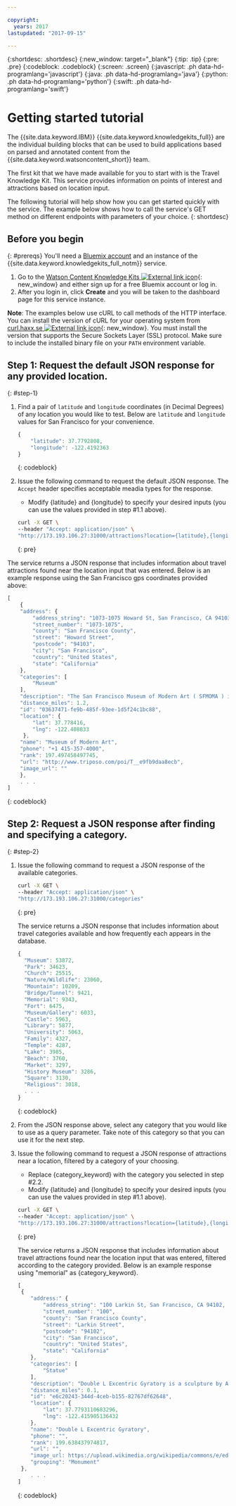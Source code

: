 ```yaml
---

copyright:
  years: 2017
lastupdated: "2017-09-15"

---
```


{:shortdesc: .shortdesc}
{:new_window: target="_blank"}
{:tip: .tip}
{:pre: .pre}
{:codeblock: .codeblock}
{:screen: .screen}
{:javascript: .ph data-hd-programlang='javascript'}
{:java: .ph data-hd-programlang='java'}
{:python: .ph data-hd-programlang='python'}
{:swift: .ph data-hd-programlang='swift'}

# Getting started tutorial
The {{site.data.keyword.IBM}} {{site.data.keyword.knowledgekits_full}} are the individual building blocks that can be used to build applications based on parsed and annotated content from the {{site.data.keyword.watsoncontent_short}} team.

The first kit that we have made available for you to start with is the Travel Knowledge Kit. This service provides information on points of interest and attractions based on location input. 

The following tutorial will help show how you can get started quickly with the service. The example below shows how to call the service's GET method on different endpoints with parameters of your choice.
{: shortdesc}


## Before you begin
{: #prereqs}
You'll need a [Bluemix account](https://console.ng.bluemix.net/registration/) and an instance of the {{site.data.keyword.knowledgekits_full_notm}} service.

1.  Go to the [Watson Content Knowledge Kits ![External link icon](../../icons/launch-glyph.svg "External link icon")](https://console.stage1.bluemix.net/catalog/services/watson-content-knowledge-kits){: new_window} and either sign up for a free Bluemix account or log in.
1.  After you login in, click **Create** and you will be taken to the dashboard page for this service instance.


**Note**: The examples below use cURL to call methods of the HTTP interface. You can install the version of cURL for your operating system from [curl.haxx.se ![External link icon](../../icons/launch-glyph.svg "External link icon")](https://curl.haxx.se/){: new_window}. You must install the version that supports the Secure Sockets Layer (SSL) protocol. Make sure to include the installed binary file on your `PATH` environment variable.


## Step 1: Request the default JSON response for any provided location.
{: #step-1}

1. Find a pair of `latitude` and `longitude` coordinates (in Decimal Degrees) of any location you would like to test. Below are `latitude` and `longitude` values for San Francisco for your convenience. 

    ```javascript
    { 
        "latitude": 37.7792808,
        "longitude": -122.4192363
    }
    ```
    {: codeblock}

1. Issue the following command to request the default JSON response. The  `Accept` header specifies acceptable meadia types for the response.
    -   Modify {latitude} and {longitude} to specify your desired inputs (you can use the values provided in step #1.1 above).

    ```bash
    curl -X GET \
    --header "Accept: application/json" \
    "http://173.193.106.27:31000/attractions?location={latitude},{longitude}"
    ```
    {: pre}

The service returns a JSON response that includes information about travel attractions found near the location input that was entered. Below is an example response using the San Francisco gps coordinates provided above:

```javascript
[
    {
    "address": {
        "address_string": "1073-1075 Howard St, San Francisco, CA 94103, USA",
        "street_number": "1073-1075",
        "county": "San Francisco County",
        "street": "Howard Street",
        "postcode": "94103",
        "city": "San Francisco",
        "country": "United States",
        "state": "California"
    },
    "categories": [
        "Museum"
    ],
    "description": "The San Francisco Museum of Modern Art ( SFMOMA ) is a modern art museum in San Francisco, California established in 1935 under director Grace L. McCann Morley as the San Francisco Museum of Art , the first museum on the West Coast devoted solely to 20th-century art. A gift of 36 artworks from Albert M. Bender, including The Flower Carrier, 1935, by Diego Rivera, established the nucleus of the permanent collection. Bender, a trustee of the museum, proceeded to donate more than 1,100 objects to the museum and endow its first purchase fund before his death in 1941. For its first sixty years, the museum occupied the upper floors of the War Memorial Veterans Building in the Civic Center. Under director Henry T. Hopkins (1974–1986) the museum added \"Modern\" to its title in 1975, and established an international reputation. In 1995 the museum moved to its current location at 151 Third Street, adjacent to Yerba Buena Gardens in the SOMA district. The museum has in its collection important works by Andy Warhol, Jackson Pollock, Richard Diebenkorn, Clyfford Still, Henri Matisse, Paul Klee, Marcel Duchamp and Ansel Adams, among others. The cinema series Art in Cinema was started at SFMOMA in 1946 by filmmaker Frank Stauffacher. Annually, the museum hosts more than twenty exhibitions and over three hundred educational programs. Also in 2009, the museum gained a custodial relationship for the important contemporary art collection of Doris and Donald Fisher of The Gap.",
    "distance_miles": 1.2,
    "id": "03637471-fe9b-485f-93ee-1d5f24c1bc88",
    "location": {
        "lat": 37.778416,
        "lng": -122.408833
     },
    "name": "Museum of Modern Art",
    "phone": "+1 415-357-4000",
    "rank": 197.497458497745,
    "url": "http://www.triposo.com/poi/T__e9fb9daa8ecb",
    "image_url": ""
    },
    . . .
]
```
{: codeblock}

## Step 2: Request a JSON response after finding and specifying a category.
{: #step-2}

1. Issue the following command to request a JSON response of the available categories.

    ```bash
    curl -X GET \
    --header "Accept: application/json" \
    "http://173.193.106.27:31000/categories"
    ```
    {: pre}

      The service returns a JSON response that includes information about travel categories available and how frequently each appears in the database.

      ```javascript
      {
        "Museum": 53872,
        "Park": 34623,
        "Church": 25515,
        "Nature/Wildlife": 23060,
        "Mountain": 10209,
        "Bridge/Tunnel": 9421,
        "Memorial": 9343,
        "Fort": 6475,
        "Museum/Gallery": 6033,
        "Castle": 5963,
        "Library": 5877,
        "University": 5063,
        "Family": 4327,
        "Temple": 4287,
        "Lake": 3985,
        "Beach": 3760,
        "Market": 3297,
        "History Museum": 3286,
        "Square": 3130,
        "Religious": 3018,
        . . .
      }
      ```
      {: codeblock}

1. From the JSON response above, select any category that you would like to use as a query parameter. Take note of this category so that you can use it for the next step.

1. Issue the following command to request a JSON response of attractions near a location, filtered by a category of your choosing. 
    -   Replace {category_keyword} with the category you selected in step #2.2.
    -   Modify {latitude} and {longitude} to specify your desired inputs (you can use the values provided in step #1.1 above).

    ```bash
    curl -X GET \
    --header "Accept: application/json" \
    "http://173.193.106.27:31000/attractions?location={latitude},{longitude}&category_keyword={category_keyword}"
    ```
    {: pre}

      The service returns a JSON response that includes information about travel attractions found near the location input that was entered, filtered according to the category provided. Below is an example response using "memorial" as {category_keyword}.

      ```javascript
      [
       {
          "address:" {
              "address_string": "100 Larkin St, San Francisco, CA 94102, USA",
              "street_number": "100",
              "county": "San Francisco County",
              "street": "Larkin Street",
              "postcode": "94102",
              "city": "San Francisco",
              "country": "United States",
              "state": "California"
          },
          "categories": [
              "Statue"
          ],
          "description": "Double L Excentric Gyratory is a sculpture by American artist George Rickey. There are three editions. One is installed at the intersection of Larking and Fulton streets, outside the Main Library, in San Francisco's Civic Center, in the U.S. state of California. Another is part of the Auckland Art Gallery's International Art Collection. This stainless steel sculpture, dated 1985, measures 7163 x 3543 mm and was gifted by the Edmiston Trust.",
          "distance_miles": 0.1,
          "id": "e6c20243-344d-4ceb-b155-82767df62648",
          "location": {
              "lat": 37.7793110683296,
              "lng": -122.415905136432
          },
          "name": "Double L Excentric Gyratory",
          "phone": "",
          "rank": 199.638437974817,
          "url": "",
          "image_url: https://upload.wikimedia.org/wikipedia/commons/e/ed/Double_L_Excentric_Gyratory_by_George_Rickey%2C_San_Francisco_%282013%29_-_1.JPG",
          "grouping": "Monument"
       },
          . . .
      ]
      ```
      {: codeblock}

<!-- ## Next steps -->

<!-- -   Interact with the API in the [API explorer ![External link icon](../../icons/launch-glyph.svg "External link icon")](https://console.stage1.bluemix.net/apidocs/1461-watson-content-travel-knowledge-kit){: new_window}. -->